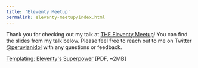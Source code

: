 ```yaml
---
title: 'Eleventy Meetup'
permalink: eleventy-meetup/index.html
---
```


Thank you for checking out my talk at [THE Eleventy Meetup](https://11tymeetup.dev/)! You can find the slides from my talk below. Please feel free to reach out to me on Twitter [@peruvianidol](https://twitter.com/peruvianidol) with any questions or feedback.

[Templating: Eleventy's Superpower](/slides/template-talk.pdf) \[PDF, ~2MB\]